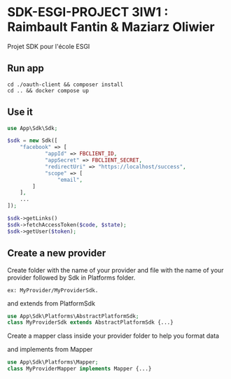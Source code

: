 # SDK-ESGI-PROJECT 3IW1 : Raimbault Fantin & Maziarz Oliwier
Projet SDK pour l'école ESGI

## Run app
```
cd ./oauth-client && composer install
cd .. && docker compose up
```

## Use it
```php
use App\Sdk\Sdk;

$sdk = new Sdk([
    "facebook" => [
            "appId" => FBCLIENT_ID,
            "appSecret" => FBCLIENT_SECRET,
            "redirectUri" => "https://localhost/success",
            "scope" => [
                "email",
        ]
    ],
    ...
]);

$sdk->getLinks()
$sdk->fetchAccessToken($code, $state);
$sdk->getUser($token);
```

## Create a new provider
Create folder with the name of your provider and file with the name of your provider followed by Sdk in Platforms folder.
```
ex: MyProvider/MyProviderSdk.
```

and extends from PlatformSdk

```php
use App\Sdk\Platforms\AbstractPlatformSdk;
class MyProviderSdk extends AbstractPlatformSdk {...}
```

Create a mapper class inside your provider folder to help you format data

and implements from Mapper

```php
use App\Sdk\Platforms\Mapper;
class MyProviderMapper implements Mapper {...}
```
